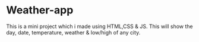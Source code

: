 # Weather-app
This is a mini project which i made using HTML,CSS &amp; JS. This will show the day, date, temperature, weather &amp; low/high of any city.  
